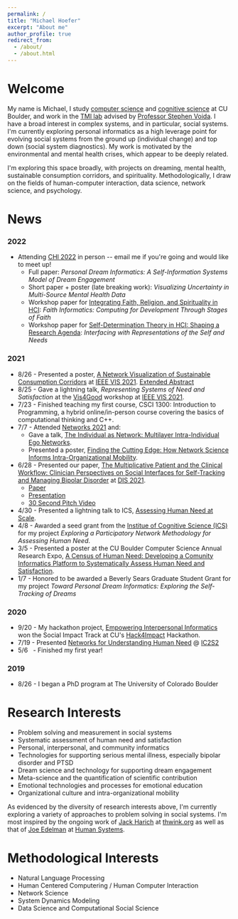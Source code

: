 ```yaml
---
permalink: /
title: "Michael Hoefer"
excerpt: "About me"
author_profile: true
redirect_from: 
  - /about/
  - /about.html
---
```



Welcome
======
My name is Michael, I study [computer science](https://www.colorado.edu/cs/) and [cognitive science](https://www.colorado.edu/ics/) at CU Boulder, and work in the [TMI lab](https://tmilab.colorado.edu/) advised by [Professor Stephen Voida](https://stephen.voida.com/). I have a broad interest in complex systems, and in particular, social systems. I'm currently exploring personal informatics as a high leverage point for evolving social systems from the ground up (individual change) and top down (social system diagnostics). My work is motivated by the environmental and mental health crises, which appear to be deeply related.

I'm exploring this space broadly, with projects on dreaming, mental health, sustainable consumption corridors, and spirituality. Methodologically, I draw on the fields of human-computer interaction, data science, network science, and psychology.


News
======

### 2022
- Attending [CHI 2022](https://chi2022.acm.org/) in person -- email me if you're going and would like to meet up!
  - Full paper: *Personal Dream Informatics: A Self-Information Systems Model of Dream Engagement*
  - Short paper + poster (late breaking work): *Visualizing Uncertainty in Multi-Source Mental Health Data*
  - Workshop paper for [Integrating Faith, Religion, and Spirituality in HCI](https://sites.google.com/view/faithchi): *Faith Informatics: Computing for Development Through Stages of Faith*
  - Workshop paper for [Self-Determination Theory in HCI: Shaping a Research Agenda](http://www.positivecomputing.org/p/chi2022.html): *Interfacing with Representations of the Self and Needs*



### 2021
- 8/26 - Presented a poster, [A Network Visualization of Sustainable Consumption Corridors](https://ieeevis.b-cdn.net/vis_2021/posters/v-vis-posters-1041.pdf) at [IEEE VIS 2021](http://ieeevis.org/year/2021/welcome). [Extended Abstract](https://ieeevis.b-cdn.net/vis_2021/posters/v-vis-posters-1041-summary.pdf)
- 8/25 - Gave a lightning talk, *Representing Systems of Need and Satisfaction*  at the [Vis4Good](https://vis4good.github.io/) workshop at [IEEE VIS 2021](http://ieeevis.org/year/2021/welcome).
- 7/23 - Finished teaching my first course, CSCI 1300: Introduction to Programming, a hybrid online/in-person course covering the basics of computational thinking and C++.
- 7/7 - Attended [Networks 2021](https://networks2021.net/) and:
    - Gave a talk, [The Individual as Network: Multilayer Intra-Individual Ego Networks](https://www.youtube.com/watch?v=ST3IXtL88OY).
    - Presented a poster, [Finding the Cutting Edge: How Network Science Informs Intra-Organizational Mobility](https://michaelhoefer.com/files/intra_org_mobility.pdf).
- 6/28 - Presented our paper, [The Multiplicative Patient and the Clinical Workflow: Clinician Perspectives on Social Interfaces for Self-Tracking and Managing Bipolar Disorder](https://dl.acm.org/doi/10.1145/3461778.3461995) at [DIS 2021](https://dis.acm.org/2021/).
    - [Paper](https://dl.acm.org/doi/10.1145/3461778.3461995)
    - [Presentation](https://www.youtube.com/watch?v=h32_94LAajQ)
    - [30 Second Pitch Video](https://www.youtube.com/watch?v=K6NyMQoAKf4)
- 4/30 - Presented a lightning talk to ICS, [Assessing Human Need at Scale](https://www.colorado.edu/ics/michael-hoefer-lightningtalk-2021).
- 4/8 - Awarded a seed grant from the [Institue of Cognitive Science (ICS)](https://www.colorado.edu/ics/) for my project *Exploring a Participatory Network Methodology for Assessing Human Need*.
- 3/5 - Presented a poster at the CU Boulder Computer Science Annual Research Expo, [A Census of Human Need: Developing a Comunity Informatics Platform to Systematically Assess Human Need and Satisfaction](https://michaelhoefer.com/files/census_for_needs.pdf).
- 1/7 - Honored to be awarded a Beverly Sears Graduate Student Grant for my project *Toward Personal Dream Informatics: Exploring the Self-Tracking of Dreams*


### 2020   
- 9/20 - My hackathon project, [Empowering Interpersonal Informatics](https://devpost.com/software/empowering-interpersonal-informatics) won the Social Impact Track at CU's [Hack4Impact](https://hack-for-impact-hackcu.devpost.com/) Hackathon.
- 7/19 - Presented [Networks for Understanding Human Need](https://www.notion.so/Networks-for-Understanding-Human-Need-73058f5a7f2c44b781f817ee8e061c24) @ [IC2S2](http://2020.ic2s2.org/6th-international-conference-computational-social-science)
- 5/6 &nbsp; - Finished my first year!

### 2019
- 8/26 - I began a PhD program at The University of Colorado Boulder


Research Interests
======
- Problem solving and measurement in social systems
- Systematic assessment of human need and satisfaction
- Personal, interpersonal, and community informatics
- Technologies for supporting serious mental illness, especially bipolar disorder and PTSD
- Dream science and technology for supporting dream engagement
- Meta-science and the quantification of scientific contribution
- Emotional technologies and processes for emotional education
- Organizational culture and intra-organizational mobility

As evidenced by the diversity of research interests above, I'm currently exploring a variety of approaches to problem solving in social systems. I'm most inspired by the ongoing work of [Jack Harich](https://thwink.org/sustain/work/bios/jack_harich/index.htm) at [thwink.org](https://thwink.org/) as well as that of [Joe Edelman](https://nxhx.org/) at [Human Systems](https://human-systems.org/). 


Methodological Interests
======
- Natural Language Processing
- Human Centered Computering / Human Computer Interaction
- Network Science
- System Dynamics Modeling
- Data Science and Computational Social Science